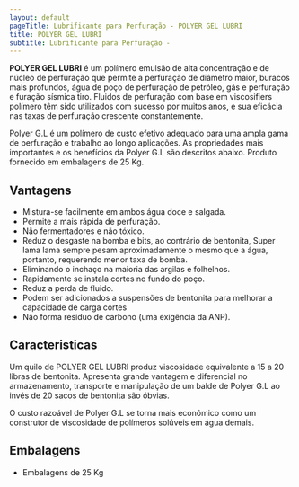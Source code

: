```yaml
---
layout: default
pageTitle: Lubrificante para Perfuração - POLYER GEL LUBRI
title: POLYER GEL LUBRI
subtitle: Lubrificante para Perfuração - 
---
```


**POLYER GEL LUBRI** é um polímero emulsão de alta concentração e de núcleo de perfuração que permite a perfuração de diâmetro maior, buracos mais profundos, água de poço de perfuração de petróleo, gás e perfuração e furação sísmica tiro. Fluidos de perfuração com base em viscosifiers polímero têm sido utilizados com sucesso por muitos anos, e sua eficácia nas taxas de perfuração crescente constantemente.

Polyer G.L é um polímero de custo efetivo adequado para uma ampla gama de perfuração e trabalho ao longo aplicações.
As propriedades mais importantes e os benefícios da Polyer G.L são descritos abaixo.
Produto fornecido em embalagens de 25 Kg.

## Vantagens

- Mistura-se facilmente em ambos água doce e salgada.
- Permite a mais rápida de perfuração.
- Não fermentadores e não tóxico.
- Reduz o desgaste na bomba e bits, ao contrário de bentonita, Super   lama lama sempre pesam aproximadamente o mesmo que a água, portanto, requerendo menor taxa de bomba.
- Eliminando o inchaço na maioria das argilas e folhelhos.
- Rapidamente se instala cortes no fundo do poço.
- Reduz a perda de fluido.
- Podem ser adicionados a suspensões de bentonita para melhorar a capacidade de carga cortes
- Não forma resíduo de carbono (uma exigência da ANP).


## Caracteristicas
Um quilo de POLYER GEL LUBRI produz viscosidade equivalente a 15 a 20 libras de bentonita.
Apresenta grande vantagem e diferencial no armazenamento, transporte e manipulação de um balde de Polyer G.L ao invés de 20 sacos de bentonita são óbvias.

O custo razoável de Polyer G.L se torna mais econômico como um construtor de viscosidade de polímeros solúveis em água demais.

## Embalagens

- Embalagens de 25 Kg
